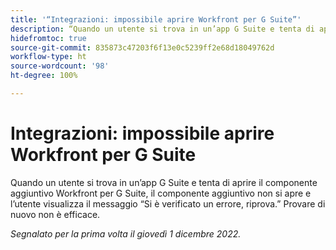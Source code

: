 ```yaml
---
title: '“Integrazioni: impossibile aprire Workfront per G Suite”'
description: “Quando un utente si trova in un’app G Suite e tenta di aprire il componente aggiuntivo Workfront per G Suite, il componente aggiuntivo non si apre e l’utente visualizza il messaggio Si è verificato un errore, riprova. Provare di nuovo non è efficace. ”
hidefromtoc: true
source-git-commit: 835873c47203f6f13e0c5239ff2e68d18049762d
workflow-type: ht
source-wordcount: '98'
ht-degree: 100%

---
```



# Integrazioni: impossibile aprire Workfront per G Suite

Quando un utente si trova in un’app G Suite e tenta di aprire il componente aggiuntivo Workfront per G Suite, il componente aggiuntivo non si apre e l’utente visualizza il messaggio “Si è verificato un errore, riprova.” Provare di nuovo non è efficace.

_Segnalato per la prima volta il giovedì 1 dicembre 2022._

